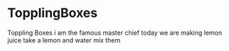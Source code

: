 # TopplingBoxes
Toppling Boxes
i am the famous master chief today we are making lemon juice take a lemon and water mix them 